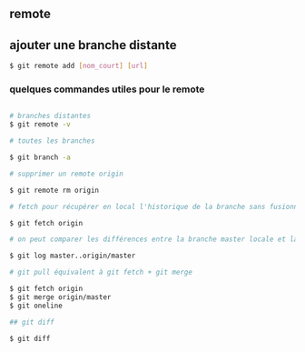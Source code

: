 ## remote

## ajouter une branche distante

``` bash
$ git remote add [nom_court] [url]
``` 
### quelques commandes utiles pour le remote

``` bash

# branches distantes
$ git remote -v

# toutes les branches

$ git branch -a

# supprimer un remote origin

$ git remote rm origin

# fetch pour récupérer en local l'historique de la branche sans fusionner

$ git fetch origin

# on peut comparer les différences entre la branche master locale et la branche origin/master

$ git log master..origin/master

# git pull équivalent à git fetch + git merge

$ git fetch origin
$ git merge origin/master
$ git oneline

## git diff

$ git diff

``` 